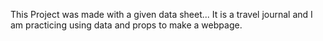 This Project was made with a given data sheet... It is a travel journal and I am practicing using data and props to make a webpage. 